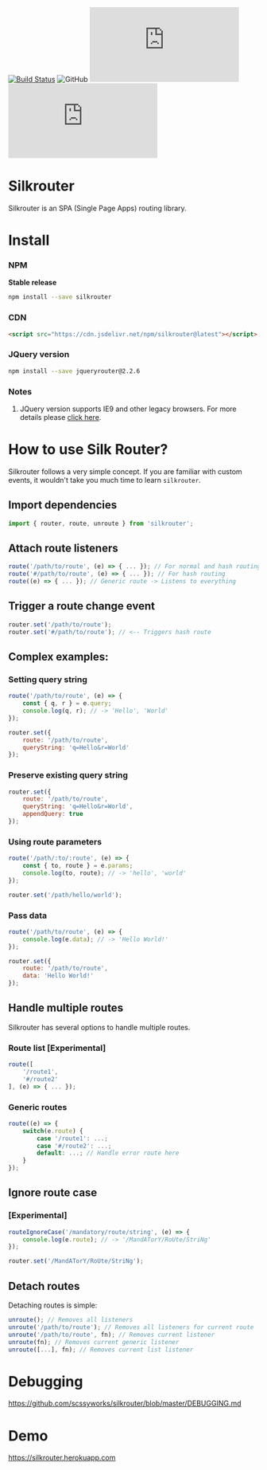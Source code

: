 [![Build Status](https://travis-ci.org/scssyworks/silkrouter.svg?branch=master)](https://travis-ci.org/scssyworks/silkrouter) ![GitHub](https://img.shields.io/github/license/scssyworks/silkrouter) ![GitHub file size in bytes](https://img.shields.io/github/size/scssyworks/silkrouter/dist/esm/index.esm.min.js?label=minified) ![GitHub file size in bytes](https://img.shields.io/github/size/scssyworks/silkrouter/dist/esm/index.esm.js?label=unminified)

# Silkrouter
Silkrouter is an SPA (Single Page Apps) routing library.

# Install

### NPM
<b>Stable release</b>
```sh
npm install --save silkrouter
```

### CDN
```html
<script src="https://cdn.jsdelivr.net/npm/silkrouter@latest"></script>
```

### JQuery version
```sh
npm install --save jqueryrouter@2.2.6
```

### Notes
1. JQuery version supports IE9 and other legacy browsers. For more details please <a href="https://www.npmjs.com/package/jqueryrouter">click here</a>.

# How to use Silk Router?

Silkrouter follows a very simple concept. If you are familiar with custom events, it wouldn't take you much time to learn ``silkrouter``.

## Import dependencies

```js
import { router, route, unroute } from 'silkrouter';
```

## Attach route listeners

```js
route('/path/to/route', (e) => { ... }); // For normal and hash routing (Use "e.hash" flag to differentiate)
route('#/path/to/route', (e) => { ... }); // For hash routing
route((e) => { ... }); // Generic route -> Listens to everything
```

## Trigger a route change event

```js
router.set('/path/to/route');
router.set('#/path/to/route'); // <-- Triggers hash route
```

## Complex examples:

### Setting query string

```js
route('/path/to/route', (e) => {
    const { q, r } = e.query;
    console.log(q, r); // -> 'Hello', 'World'
});

router.set({
    route: '/path/to/route',
    queryString: 'q=Hello&r=World'
});
```

### Preserve existing query string

```js
router.set({
    route: '/path/to/route',
    queryString: 'q=Hello&r=World',
    appendQuery: true
});
```

### Using route parameters

```js
route('/path/:to/:route', (e) => {
    const { to, route } = e.params;
    console.log(to, route); // -> 'hello', 'world'
});

router.set('/path/hello/world');
```

### Pass data

```js
route('/path/to/route', (e) => {
    console.log(e.data); // -> 'Hello World!'
});

router.set({
    route: '/path/to/route',
    data: 'Hello World!'
});
```

## Handle multiple routes

Silkrouter has several options to handle multiple routes.

### Route list [Experimental]

```js
route([
    '/route1',
    '#/route2'
], (e) => { ... });
```

### Generic routes

```js
route((e) => {
    switch(e.route) {
        case '/route1': ...;
        case '#/route2': ...;
        default: ...; // Handle error route here
    }
});
```

## Ignore route case

### [Experimental]

```js
routeIgnoreCase('/mandatory/route/string', (e) => {
    console.log(e.route); // -> '/MandATorY/RoUte/StriNg'
});

router.set('/MandATorY/RoUte/StriNg');
```

## Detach routes

Detaching routes is simple:

```js
unroute(); // Removes all listeners
unroute('/path/to/route'); // Removes all listeners for current route
unroute('/path/to/route', fn); // Removes current listener
unroute(fn); // Removes current generic listener
unroute([...], fn); // Removes current list listener
```

# Debugging

<a href="https://github.com/scssyworks/silkrouter/blob/master/DEBUGGING.md">https://github.com/scssyworks/silkrouter/blob/master/DEBUGGING.md</a>

# Demo

<a href="https://silkrouter.herokuapp.com/">https://silkrouter.herokuapp.com</a>